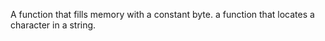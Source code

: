A  function that fills memory with a constant byte.
a function that locates a character in a string.
